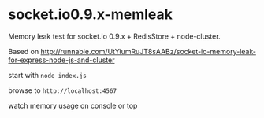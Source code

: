 socket.io0.9.x-memleak
======================


Memory leak test for socket.io 0.9.x + RedisStore + node-cluster.

Based on http://runnable.com/UtYiumRuJT8sAABz/socket-io-memory-leak-for-express-node-js-and-cluster


start with `node index.js`

browse to `http://localhost:4567`

watch memory usage on console or top



